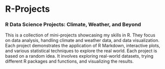 # R-Projects
### **R Data Science Projects: Climate, Weather, and Beyond**

This is a collection of mini-projects showcasing my skills in R. They focus on data analysis, handling climate and weather data, and data visualization. Each project demonstrates the application of R Markdown, interactive plots, and various statistical techniques to explore the real world. Each project is based on a random idea. It involves exploring real-world datasets, trying different R packages and functions, and visualizing the results.
